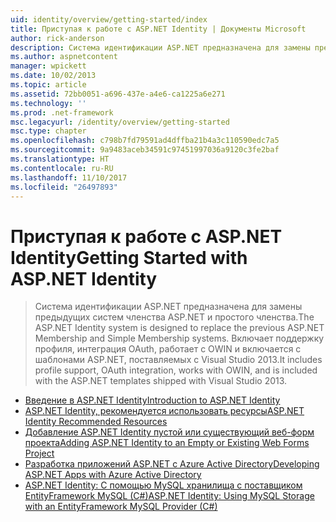 ```yaml
---
uid: identity/overview/getting-started/index
title: Приступая к работе с ASP.NET Identity | Документы Microsoft
author: rick-anderson
description: Система идентификации ASP.NET предназначена для замены предыдущих систем членства ASP.NET и простого членства. Он обеспечивает поддержку профиля, интеграция OAuth...
ms.author: aspnetcontent
manager: wpickett
ms.date: 10/02/2013
ms.topic: article
ms.assetid: 72bb0051-a696-437e-a4e6-ca1225a6e271
ms.technology: ''
ms.prod: .net-framework
msc.legacyurl: /identity/overview/getting-started
msc.type: chapter
ms.openlocfilehash: c798b7fd79591ad4dffba21b4a3c110590edc7a5
ms.sourcegitcommit: 9a9483aceb34591c97451997036a9120c3fe2baf
ms.translationtype: HT
ms.contentlocale: ru-RU
ms.lasthandoff: 11/10/2017
ms.locfileid: "26497893"
---
```

<a name="getting-started-with-aspnet-identity"></a><span data-ttu-id="1ed79-104">Приступая к работе с ASP.NET Identity</span><span class="sxs-lookup"><span data-stu-id="1ed79-104">Getting Started with ASP.NET Identity</span></span>
====================
> <span data-ttu-id="1ed79-105">Система идентификации ASP.NET предназначена для замены предыдущих систем членства ASP.NET и простого членства.</span><span class="sxs-lookup"><span data-stu-id="1ed79-105">The ASP.NET Identity system is designed to replace the previous ASP.NET Membership and Simple Membership systems.</span></span> <span data-ttu-id="1ed79-106">Включает поддержку профиля, интеграция OAuth, работает с OWIN и включается с шаблонами ASP.NET, поставляемых с Visual Studio 2013.</span><span class="sxs-lookup"><span data-stu-id="1ed79-106">It includes profile support, OAuth integration, works with OWIN, and is included with the ASP.NET templates shipped with Visual Studio 2013.</span></span>


- [<span data-ttu-id="1ed79-107">Введение в ASP.NET Identity</span><span class="sxs-lookup"><span data-stu-id="1ed79-107">Introduction to ASP.NET Identity</span></span>](introduction-to-aspnet-identity.md)
- [<span data-ttu-id="1ed79-108">ASP.NET Identity, рекомендуется использовать ресурсы</span><span class="sxs-lookup"><span data-stu-id="1ed79-108">ASP.NET Identity Recommended Resources</span></span>](aspnet-identity-recommended-resources.md)
- [<span data-ttu-id="1ed79-109">Добавление ASP.NET Identity пустой или существующий веб-форм проекта</span><span class="sxs-lookup"><span data-stu-id="1ed79-109">Adding ASP.NET Identity to an Empty or Existing Web Forms Project</span></span>](adding-aspnet-identity-to-an-empty-or-existing-web-forms-project.md)
- [<span data-ttu-id="1ed79-110">Разработка приложений ASP.NET с Azure Active Directory</span><span class="sxs-lookup"><span data-stu-id="1ed79-110">Developing ASP.NET Apps with Azure Active Directory</span></span>](developing-aspnet-apps-with-windows-azure-active-directory.md)
- [<span data-ttu-id="1ed79-111">ASP.NET Identity: С помощью MySQL хранилища с поставщиком EntityFramework MySQL (C#)</span><span class="sxs-lookup"><span data-stu-id="1ed79-111">ASP.NET Identity: Using MySQL Storage with an EntityFramework MySQL Provider (C#)</span></span>](aspnet-identity-using-mysql-storage-with-an-entityframework-mysql-provider.md)
